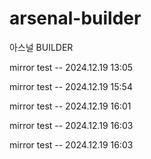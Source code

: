 # arsenal-builder

아스널 BUILDER

mirror test -- 2024.12.19 13:05

mirror test -- 2024.12.19 15:54

mirror test -- 2024.12.19 16:01

mirror test -- 2024.12.19 16:03

mirror test -- 2024.12.19 16:03